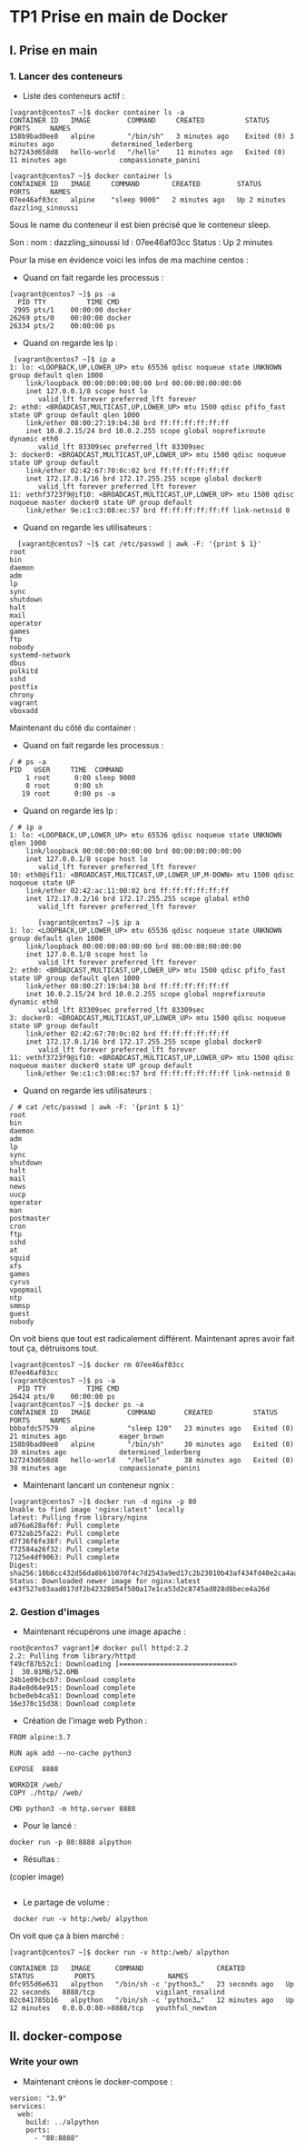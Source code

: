 # TP1 Prise en main de Docker

## I. Prise en main

### 1. Lancer des conteneurs

* Liste des conteneurs actif : 

```
[vagrant@centos7 ~]$ docker container ls -a
CONTAINER ID   IMAGE         COMMAND     CREATED          STATUS                      PORTS     NAMES
158b9bad0ee8   alpine        "/bin/sh"   3 minutes ago    Exited (0) 3 minutes ago              determined_lederberg
b27243d658d8   hello-world   "/hello"    11 minutes ago   Exited (0) 11 minutes ago             compassionate_panini

[vagrant@centos7 ~]$ docker container ls
CONTAINER ID   IMAGE     COMMAND        CREATED         STATUS         PORTS     NAMES
07ee46af03cc   alpine    "sleep 9000"   2 minutes ago   Up 2 minutes             dazzling_sinoussi
```

Sous le name du conteneur il est bien précisé que le conteneur sleep. 

Son : 
    nom : dazzling_sinoussi
    Id : 07ee46af03cc
    Status : Up 2 minutes

Pour la mise en évidence voici les infos de ma machine centos : 

* Quand on fait regarde les processus : 

```
[vagrant@centos7 ~]$ ps -a
  PID TTY          TIME CMD
 2995 pts/1    00:00:00 docker
26269 pts/0    00:00:00 docker
26334 pts/2    00:00:00 ps
```

* Quand on regarde les Ip : 

```
 [vagrant@centos7 ~]$ ip a
1: lo: <LOOPBACK,UP,LOWER_UP> mtu 65536 qdisc noqueue state UNKNOWN group default qlen 1000
    link/loopback 00:00:00:00:00:00 brd 00:00:00:00:00:00
    inet 127.0.0.1/8 scope host lo
       valid_lft forever preferred_lft forever
2: eth0: <BROADCAST,MULTICAST,UP,LOWER_UP> mtu 1500 qdisc pfifo_fast state UP group default qlen 1000
    link/ether 08:00:27:19:b4:38 brd ff:ff:ff:ff:ff:ff
    inet 10.0.2.15/24 brd 10.0.2.255 scope global noprefixroute dynamic eth0
       valid_lft 83309sec preferred_lft 83309sec
3: docker0: <BROADCAST,MULTICAST,UP,LOWER_UP> mtu 1500 qdisc noqueue state UP group default
    link/ether 02:42:67:70:0c:02 brd ff:ff:ff:ff:ff:ff
    inet 172.17.0.1/16 brd 172.17.255.255 scope global docker0
       valid_lft forever preferred_lft forever
11: vethf3723f9@if10: <BROADCAST,MULTICAST,UP,LOWER_UP> mtu 1500 qdisc noqueue master docker0 state UP group default
    link/ether 9e:c1:c3:08:ec:57 brd ff:ff:ff:ff:ff:ff link-netnsid 0
```

* Quand on regarde les utilisateurs : 

```
  [vagrant@centos7 ~]$ cat /etc/passwd | awk -F: '{print $ 1}'
root
bin
daemon
adm
lp
sync
shutdown
halt
mail
operator
games
ftp
nobody
systemd-network
dbus
polkitd
sshd
postfix
chrony
vagrant
vboxadd
```

Maintenant du côté du container : 

* Quand on fait regarde les processus : 
```
/ # ps -a
PID   USER     TIME  COMMAND
    1 root      0:00 sleep 9000
    8 root      0:00 sh
   19 root      0:00 ps -a
```


* Quand on regarde les Ip : 
```
/ # ip a
1: lo: <LOOPBACK,UP,LOWER_UP> mtu 65536 qdisc noqueue state UNKNOWN qlen 1000
    link/loopback 00:00:00:00:00:00 brd 00:00:00:00:00:00
    inet 127.0.0.1/8 scope host lo
       valid_lft forever preferred_lft forever
10: eth0@if11: <BROADCAST,MULTICAST,UP,LOWER_UP,M-DOWN> mtu 1500 qdisc noqueue state UP
    link/ether 02:42:ac:11:00:02 brd ff:ff:ff:ff:ff:ff
    inet 172.17.0.2/16 brd 172.17.255.255 scope global eth0
       valid_lft forever preferred_lft forever

       [vagrant@centos7 ~]$ ip a
1: lo: <LOOPBACK,UP,LOWER_UP> mtu 65536 qdisc noqueue state UNKNOWN group default qlen 1000
    link/loopback 00:00:00:00:00:00 brd 00:00:00:00:00:00
    inet 127.0.0.1/8 scope host lo
       valid_lft forever preferred_lft forever
2: eth0: <BROADCAST,MULTICAST,UP,LOWER_UP> mtu 1500 qdisc pfifo_fast state UP group default qlen 1000
    link/ether 08:00:27:19:b4:38 brd ff:ff:ff:ff:ff:ff
    inet 10.0.2.15/24 brd 10.0.2.255 scope global noprefixroute dynamic eth0
       valid_lft 83309sec preferred_lft 83309sec
3: docker0: <BROADCAST,MULTICAST,UP,LOWER_UP> mtu 1500 qdisc noqueue state UP group default
    link/ether 02:42:67:70:0c:02 brd ff:ff:ff:ff:ff:ff
    inet 172.17.0.1/16 brd 172.17.255.255 scope global docker0
       valid_lft forever preferred_lft forever
11: vethf3723f9@if10: <BROADCAST,MULTICAST,UP,LOWER_UP> mtu 1500 qdisc noqueue master docker0 state UP group default
    link/ether 9e:c1:c3:08:ec:57 brd ff:ff:ff:ff:ff:ff link-netnsid 0

```

* Quand on regarde les utilisateurs : 
```
/ # cat /etc/passwd | awk -F: '{print $ 1}'
root
bin
daemon
adm
lp
sync
shutdown
halt
mail
news
uucp
operator
man
postmaster
cron
ftp
sshd
at
squid
xfs
games
cyrus
vpopmail
ntp
smmsp
guest
nobody

```
On voit biens que tout est radicalement différent.
Maintenant apres avoir fait tout ça, détruisons tout.

```
[vagrant@centos7 ~]$ docker rm 07ee46af03cc
07ee46af03cc
[vagrant@centos7 ~]$ ps -a
  PID TTY          TIME CMD
26424 pts/0    00:00:00 ps
[vagrant@centos7 ~]$ docker ps -a
CONTAINER ID   IMAGE         COMMAND       CREATED          STATUS                      PORTS     NAMES
bbbafdc57579   alpine        "sleep 120"   23 minutes ago   Exited (0) 21 minutes ago             eager_brown
158b9bad0ee8   alpine        "/bin/sh"     30 minutes ago   Exited (0) 30 minutes ago             determined_lederberg
b27243d658d8   hello-world   "/hello"      38 minutes ago   Exited (0) 38 minutes ago             compassionate_panini

```

* Maintenant lancant un conteneur ngnix :
```
[vagrant@centos7 ~]$ docker run -d nginx -p 80
Unable to find image 'nginx:latest' locally
latest: Pulling from library/nginx
a076a628af6f: Pull complete
0732ab25fa22: Pull complete
d7f36f6fe38f: Pull complete
f72584a26f32: Pull complete
7125e4df9063: Pull complete
Digest: sha256:10b8cc432d56da8b61b070f4c7d2543a9ed17c2b23010b43af434fd40e2ca4aa
Status: Downloaded newer image for nginx:latest
e43f527e03aad017df2b42328054f500a17e1ca53d2c8745ad028d8bece4a26d
```

### 2. Gestion d'images
* Maintenant récupérons une image apache : 

```
root@centos7 vagrant]# docker pull httpd:2.2
2.2: Pulling from library/httpd
f49cf87b52c1: Downloading [============================>                      ]  30.01MB/52.6MB
24b1e09cbcb7: Download complete
8a4e0d64e915: Download complete
bcbe0eb4ca51: Download complete
16e370c15d38: Download complete
```
* Création de l'image web Python : 

```
FROM alpine:3.7

RUN apk add --no-cache python3

EXPOSE  8888

WORKDIR /web/
COPY ./http/ /web/

CMD python3 -m http.server 8888
```

* Pour le lancé :

```
docker run -p 80:8888 alpython
```

* Résultas : 

(copier image)
```
```

* Le partage de volume : 

```
 docker run -v http:/web/ alpython
```
On voit que ça à bien marché : 

```
[vagrant@centos7 ~]$ docker run -v http:/web/ alpython

CONTAINER ID   IMAGE      COMMAND                  CREATED          STATUS          PORTS                  NAMES
0fc955d6e631   alpython   "/bin/sh -c 'python3…"   23 seconds ago   Up 22 seconds   8888/tcp               vigilant_rosalind
02c041785b16   alpython   "/bin/sh -c 'python3…"   12 minutes ago   Up 12 minutes   0.0.0.0:80->8888/tcp   youthful_newton
```
## II. docker-compose

### Write your own
* Maintenant créons le docker-compose : 

```
version: "3.9"
services:
  web:
    build: ../alpython
    ports:
      - "80:8888"
```

